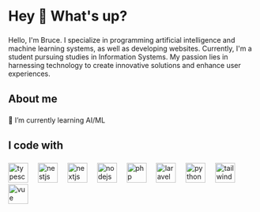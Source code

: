 <h1 align="left">Hey 👋 What's up?</h1>

###

<p align="left">Hello, I'm Bruce. I specialize in programming artificial intelligence and machine learning systems, as well as developing websites. Currently, I'm a student pursuing studies in Information Systems. My passion lies in harnessing technology to create innovative solutions and enhance user experiences.</p>

###

<h2 align="left">About me</h2>

###

<p align="left">🌱 I’m currently learning AI/ML</p>

###

<h2 align="left">I code with</h2>

###

<div align="left">
  <img src="https://skillicons.dev/icons?i=ts" height="40" alt="typescript logo" />
  <img width="12" />
  <img src="https://skillicons.dev/icons?i=nestjs" height="40" alt="nestjs logo" />
  <img width="12" />
  <img src="https://skillicons.dev/icons?i=nextjs" height="40" alt="nextjs logo" />
  <img width="12" />
  <img src="https://skillicons.dev/icons?i=nodejs" height="40" alt="nodejs logo" />
  <img width="12" />
  <img src="https://skillicons.dev/icons?i=php" height="40" alt="php logo" />
  <img width="12" />
  <img src="https://skillicons.dev/icons?i=laravel" height="40" alt="laravel logo" />
  <img width="12" />
  <img src="https://skillicons.dev/icons?i=py" height="40" alt="python logo" />
  <img width="12" />
  <img src="https://skillicons.dev/icons?i=tailwind" height="40" alt="tailwindcss logo" />
  <img width="12" />
  <img src="https://skillicons.dev/icons?i=vue" height="40" alt="vue logo" />
</div>




###
